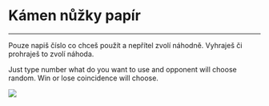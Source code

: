# Kámen nůžky papír	
_________________________
Pouze napiš číslo co chceš použít a nepřítel zvolí náhodně. Vyhraješ či prohraješ to zvolí náhoda.

Just type number what do you want to use and opponent will choose random. Win or lose coincidence will choose. 

![](https://media.giphy.com/media/B4dt6rXq6nABilHTYM/giphy.gif)
